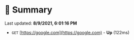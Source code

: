 # 📖 Summary
Last updated: **8/9/2021, 6:01:16 PM**

- `GET` [https://google.com](https://google.com) - **Up** (122ms)
